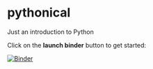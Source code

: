 # pythonical
Just an introduction to Python

Click on the **launch binder** button to get started:

[![Binder](https://mybinder.org/badge_logo.svg)](https://mybinder.org/v2/gh/grahampullan/pythonical/master)


